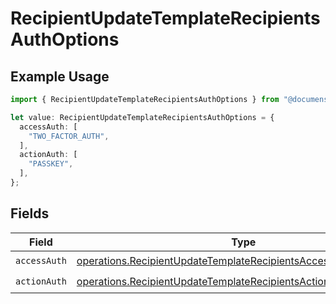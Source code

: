 # RecipientUpdateTemplateRecipientsAuthOptions

## Example Usage

```typescript
import { RecipientUpdateTemplateRecipientsAuthOptions } from "@documenso/sdk-typescript/models/operations";

let value: RecipientUpdateTemplateRecipientsAuthOptions = {
  accessAuth: [
    "TWO_FACTOR_AUTH",
  ],
  actionAuth: [
    "PASSKEY",
  ],
};
```

## Fields

| Field                                                                                                                                              | Type                                                                                                                                               | Required                                                                                                                                           | Description                                                                                                                                        |
| -------------------------------------------------------------------------------------------------------------------------------------------------- | -------------------------------------------------------------------------------------------------------------------------------------------------- | -------------------------------------------------------------------------------------------------------------------------------------------------- | -------------------------------------------------------------------------------------------------------------------------------------------------- |
| `accessAuth`                                                                                                                                       | [operations.RecipientUpdateTemplateRecipientsAccessAuthResponse](../../models/operations/recipientupdatetemplaterecipientsaccessauthresponse.md)[] | :heavy_check_mark:                                                                                                                                 | N/A                                                                                                                                                |
| `actionAuth`                                                                                                                                       | [operations.RecipientUpdateTemplateRecipientsActionAuthResponse](../../models/operations/recipientupdatetemplaterecipientsactionauthresponse.md)[] | :heavy_check_mark:                                                                                                                                 | N/A                                                                                                                                                |